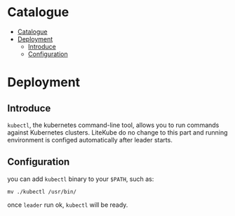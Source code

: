 # Catalogue

- [Catalogue](#catalogue)
- [Deployment](#deployment)
  - [Introduce](#introduce)
  - [Configuration](#configuration)
# Deployment

## Introduce

`kubectl`, the kubernetes command-line tool, allows you to run commands against Kubernetes clusters. LiteKube do no change to this part and running environment is configed automatically after leader starts.

## Configuration
you can add `kubectl` binary to your `$PATH`, such as:

```shell
mv ./kubectl /usr/bin/
```

once `leader` run ok, `kubectl` will be ready.